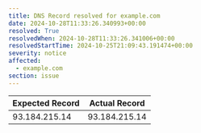 ```yaml
---
title: DNS Record resolved for example.com
date: 2024-10-28T11:33:26.340993+00:00
resolved: True
resolvedWhen: 2024-10-28T11:33:26.341006+00:00
resolvedStartTime: 2024-10-25T21:09:43.191474+00:00
severity: notice
affected:
  - example.com
section: issue
---
```


| Expected Record  | Actual Record  |
|------------------|----------------|
| 93.184.215.14 | 93.184.215.14 |
